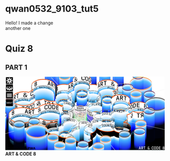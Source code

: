 # qwan0532_9103_tut5

Hello! I made a change\
another one

# Quiz 8
## PART 1

![ART & CODE 8](/assets/part%201.1.png "imaging technique I found.")
**ART & CODE 8**